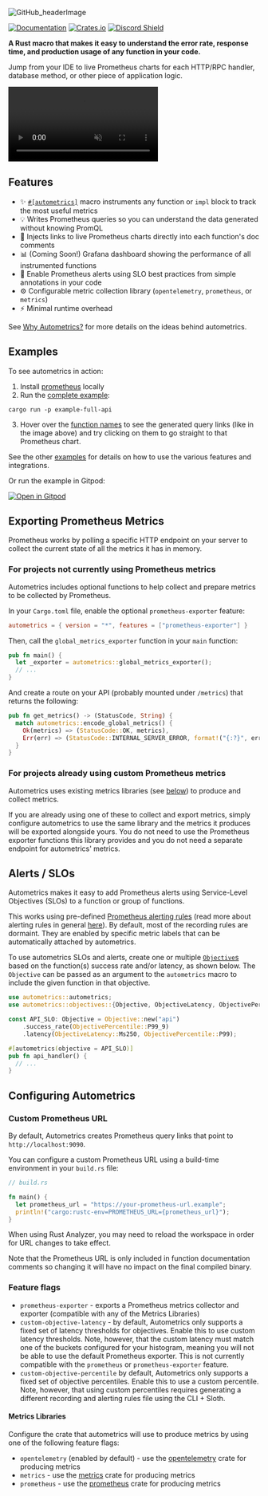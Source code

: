 
![GitHub_headerImage](https://user-images.githubusercontent.com/3262610/221191767-73b8a8d9-9f8b-440e-8ab6-75cb3c82f2bc.png)

[![Documentation](https://docs.rs/autometrics/badge.svg)](https://docs.rs/autometrics)
[![Crates.io](https://img.shields.io/crates/v/autometrics.svg)](https://crates.io/crates/autometrics)
[![Discord Shield](https://discordapp.com/api/guilds/950489382626951178/widget.png?style=shield)](https://discord.gg/kHtwcH8As9)

**A Rust macro that makes it easy to understand the error rate, response time, and production usage of any function in your code.**

Jump from your IDE to live Prometheus charts for each HTTP/RPC handler, database method, or other piece of application logic.

<video src="https://user-images.githubusercontent.com/3262610/220152261-2ad6ab2b-f951-4b51-8d6e-855fb71440a3.mp4" autoplay loop muted></video>

## Features
- ✨ [`#[autometrics]`](https://docs.rs/autometrics/latest/autometrics/attr.autometrics.html) macro instruments any function or `impl` block to track the most useful metrics
- 💡 Writes Prometheus queries so you can understand the data generated without knowing PromQL
- 🔗 Injects links to live Prometheus charts directly into each function's doc comments
- 📊 (Coming Soon!) Grafana dashboard showing the performance of all instrumented functions
- 🚨 Enable Prometheus alerts using SLO best practices from simple annotations in your code
- ⚙️ Configurable metric collection library (`opentelemetry`, `prometheus`, or `metrics`)
- ⚡ Minimal runtime overhead

See [Why Autometrics?](https://github.com/autometrics-dev#why-autometrics) for more details on the ideas behind autometrics.

## Examples

To see autometrics in action:

1. Install [prometheus](https://prometheus.io/download/) locally
2. Run the [complete example](./examples/full-api):
```
cargo run -p example-full-api
```
3. Hover over the [function names](./examples/full-api/src/routes.rs#L13) to see the generated query links
(like in the image above) and try clicking on them to go straight to that Prometheus chart.

See the other [examples](./examples/) for details on how to use the various features and integrations.

Or run the example in Gitpod:

[![Open in Gitpod](https://gitpod.io/button/open-in-gitpod.svg)](https://gitpod.io/#https://github.com/autometrics-dev/autometrics-rs)


## Exporting Prometheus Metrics

Prometheus works by polling a specific HTTP endpoint on your server to collect the current state of all the metrics it has in memory.

### For projects not currently using Prometheus metrics

Autometrics includes optional functions to help collect and prepare metrics to be collected by Prometheus.

In your `Cargo.toml` file, enable the optional `prometheus-exporter` feature:

```toml
autometrics = { version = "*", features = ["prometheus-exporter"] }
```

Then, call the `global_metrics_exporter` function in your `main` function:
```rust
pub fn main() {
  let _exporter = autometrics::global_metrics_exporter();
  // ...
}
```

And create a route on your API (probably mounted under `/metrics`) that returns the following:
```rust
pub fn get_metrics() -> (StatusCode, String) {
  match autometrics::encode_global_metrics() {
    Ok(metrics) => (StatusCode::OK, metrics),
    Err(err) => (StatusCode::INTERNAL_SERVER_ERROR, format!("{:?}", err))
  }
}
```

### For projects already using custom Prometheus metrics

Autometrics uses existing metrics libraries (see [below](#metrics-libraries)) to produce and collect metrics.

If you are already using one of these to collect and export metrics, simply configure autometrics to use the same library and the metrics it produces will be exported alongside yours. You do not need to use the Prometheus exporter functions this library provides and you do not need a separate endpoint for autometrics' metrics.


## Alerts / SLOs

Autometrics makes it easy to add Prometheus alerts using Service-Level Objectives (SLOs) to a function or group of functions.

This works using pre-defined [Prometheus alerting rules](./autometrics.rules.yml) (read more about alerting rules in general [here](https://prometheus.io/docs/prometheus/latest/configuration/alerting_rules/)).
By default, most of the recording rules are dormaint. They are enabled by specific metric labels that can be automatically attached by autometrics.

To use autometrics SLOs and alerts, create one or multiple [`Objective`s](https://docs.rs/autometrics/latest/autometrics/objectives/struct.Objective.html) based on the function(s) success rate and/or latency, as shown below. The `Objective` can be passed as an argument to the `autometrics` macro to include the given function in that objective.

```rust
use autometrics::autometrics;
use autometrics::objectives::{Objective, ObjectiveLatency, ObjectivePercentile};

const API_SLO: Objective = Objective::new("api")
    .success_rate(ObjectivePercentile::P99_9)
    .latency(ObjectiveLatency::Ms250, ObjectivePercentile::P99);

#[autometrics(objective = API_SLO)]
pub fn api_handler() {
  // ...
}
```

## Configuring Autometrics

### Custom Prometheus URL
By default, Autometrics creates Prometheus query links that point to `http://localhost:9090`.

You can configure a custom Prometheus URL using a build-time environment in your `build.rs` file:

```rust
// build.rs

fn main() {
  let prometheus_url = "https://your-prometheus-url.example";
  println!("cargo:rustc-env=PROMETHEUS_URL={prometheus_url}");
}
```
When using Rust Analyzer, you may need to reload the workspace in order for URL changes to take effect.

Note that the Prometheus URL is only included in function documentation comments so changing it will have no impact on the final compiled binary.


### Feature flags

- `prometheus-exporter` - exports a Prometheus metrics collector and exporter (compatible with any of the Metrics Libraries)
- `custom-objective-latency` - by default, Autometrics only supports a fixed set of latency thresholds for objectives. Enable this to use custom latency thresholds. Note, however, that the custom latency must match one of the buckets configured for your histogram, meaning you will not be able to use the default Prometheus exporter. This is not currently compatible with the `prometheus` or `prometheus-exporter` feature.
- `custom-objective-percentile` by default, Autometrics only supports a fixed set of objective percentiles. Enable this to use a custom percentile. Note, however, that using custom percentiles requires generating a different recording and alerting rules file using the CLI + Sloth.

#### Metrics Libraries

Configure the crate that autometrics will use to produce metrics by using one of the following feature flags:

- `opentelemetry` (enabled by default) - use the [opentelemetry](https://crates.io/crates/opentelemetry) crate for producing metrics
- `metrics` - use the [metrics](https://crates.io/crates/metrics) crate for producing metrics
- `prometheus` - use the [prometheus](https://crates.io/crates/prometheus) crate for producing metrics
